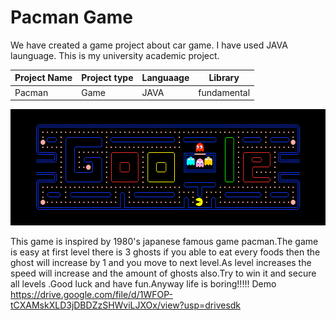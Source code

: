 # Pacman Game

We have created a game project about car game. I have used JAVA launguage.
This is my university academic project.

| Project Name | Project type | Languaage | Library |
|-|-|-|-|
|  Pacman | Game | JAVA | fundamental |
<img src ="https://github.com/Saikat-too/Pacman/blob/main/pacman-img.png" width="554" height="186">

This game is inspired by 1980's japanese famous game pacman.The game is easy at first level there is 3 ghosts if you able to eat every foods then the ghost will increase by 1 and you move to next level.As level increases the speed will increase and the amount of ghosts also.Try to win it and secure all levels .Good luck and have fun.Anyway life is boring!!!!!
Demo https://drive.google.com/file/d/1WFOP-tCXAMskXLD3jDBDZzSHWviLJXOx/view?usp=drivesdk
